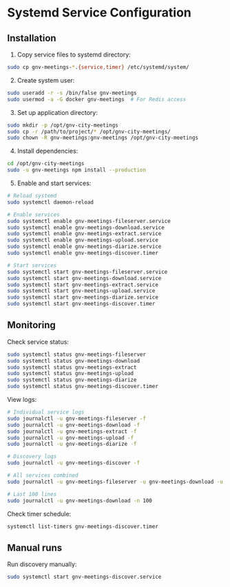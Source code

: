 # Systemd Service Configuration

## Installation

1. Copy service files to systemd directory:
```bash
sudo cp gnv-meetings-*.{service,timer} /etc/systemd/system/
```

2. Create system user:
```bash
sudo useradd -r -s /bin/false gnv-meetings
sudo usermod -a -G docker gnv-meetings  # For Redis access
```

3. Set up application directory:
```bash
sudo mkdir -p /opt/gnv-city-meetings
sudo cp -r /path/to/project/* /opt/gnv-city-meetings/
sudo chown -R gnv-meetings:gnv-meetings /opt/gnv-city-meetings
```

4. Install dependencies:
```bash
cd /opt/gnv-city-meetings
sudo -u gnv-meetings npm install --production
```

5. Enable and start services:
```bash
# Reload systemd
sudo systemctl daemon-reload

# Enable services
sudo systemctl enable gnv-meetings-fileserver.service
sudo systemctl enable gnv-meetings-download.service
sudo systemctl enable gnv-meetings-extract.service
sudo systemctl enable gnv-meetings-upload.service
sudo systemctl enable gnv-meetings-diarize.service
sudo systemctl enable gnv-meetings-discover.timer

# Start services
sudo systemctl start gnv-meetings-fileserver.service
sudo systemctl start gnv-meetings-download.service
sudo systemctl start gnv-meetings-extract.service
sudo systemctl start gnv-meetings-upload.service
sudo systemctl start gnv-meetings-diarize.service
sudo systemctl start gnv-meetings-discover.timer
```

## Monitoring

Check service status:
```bash
sudo systemctl status gnv-meetings-fileserver
sudo systemctl status gnv-meetings-download
sudo systemctl status gnv-meetings-extract  
sudo systemctl status gnv-meetings-upload
sudo systemctl status gnv-meetings-diarize
sudo systemctl status gnv-meetings-discover.timer
```

View logs:
```bash
# Individual service logs
sudo journalctl -u gnv-meetings-fileserver -f
sudo journalctl -u gnv-meetings-download -f
sudo journalctl -u gnv-meetings-extract -f
sudo journalctl -u gnv-meetings-upload -f
sudo journalctl -u gnv-meetings-diarize -f

# Discovery logs
sudo journalctl -u gnv-meetings-discover -f

# All services combined
sudo journalctl -u gnv-meetings-fileserver -u gnv-meetings-download -u gnv-meetings-extract -u gnv-meetings-upload -u gnv-meetings-diarize -f

# Last 100 lines
sudo journalctl -u gnv-meetings-download -n 100
```

Check timer schedule:
```bash
systemctl list-timers gnv-meetings-discover.timer
```

## Manual runs

Run discovery manually:
```bash
sudo systemctl start gnv-meetings-discover.service
```